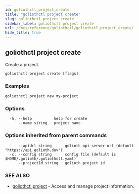 ```yaml
---
id: goliothctl_project_create
title: "goliothctl project create"
slug: goliothctl_project_create
sidebar_label: goliothctl project create
url: /docs/reference/goliothctl/goliothctl_project_create/
hide_title: true
---
```

## goliothctl project create

Create a project.

```
goliothctl project create [flags]
```

### Examples

```
goliothctl project new my-project
```

### Options

```
  -h, --help          help for create
      --name string   project name
```

### Options inherited from parent commands

```
      --apiUrl string      golioth api server url (default "https://api.golioth.dev")
  -c, --config string      config file (default is $HOME/.golioth/.goliothctl.yaml)
      --projectId string   golioth project id
```

### SEE ALSO

* [goliothctl project](/docs/reference/goliothctl/goliothctl_project/)	 - Access and manage project information.

